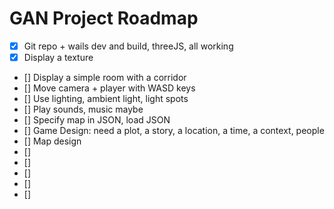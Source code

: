 # GAN Project Roadmap

- [x] Git repo + wails dev and build, threeJS, all working
- [x] Display a texture
- [] Display a simple room with a corridor
- [] Move camera + player with WASD keys
- [] Use lighting, ambient light, light spots
- [] Play sounds, music maybe
- [] Specify map in JSON, load JSON
- [] Game Design: need a plot, a story, a location, a time, a context, people
- [] Map design
- [] 
- [] 
- [] 
- [] 
- [] 
